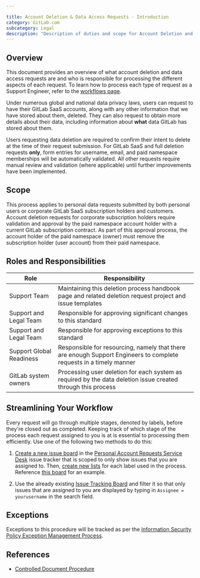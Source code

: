 ```yaml
---

title: Account Deletion & Data Access Requests - Introduction
category: GitLab.com
subcategory: Legal
description: "Description of duties and scope for Account Deletion and Data Access requests."
---
```




## Overview

This document provides an overview of what account deletion and data access requests are and who is responsible for processing the different aspects of each request. To learn how to process each type of request as a Support Engineer, refer to the [workflows page](/handbook/support/workflows/account_deletion_access_request_workflows).

Under numerous global and national data privacy laws, users can request to have their GitLab SaaS accounts, along with any other information that we have stored about them, deleted. They can also request to obtain more details about their data, including information about **what** data GitLab has stored about them.

Users requesting data deletion are required to confirm their intent to delete at the time of their request submission. For GitLab SaaS and full deletion requests **only**, form entries for username, email, and paid namespace memberships will be automatically validated. All other requests require manual review and validation (where applicable) until further improvements have been implemented.

## Scope

This process applies to personal data requests submitted by both personal users or corporate GitLab SaaS subscription holders and customers. Account deletion requests for corporate subscription holders require validation and approval by the paid namespace account holder with a current GitLab subscription contract. As part of this approval process, the account holder of the paid namespace (owner) must remove the subscription holder (user account) from their paid namespace.

## Roles and Responsibilities

| Role | Responsibility|
| ---- | ------ |
| Support Team | Maintaining this deletion process handbook page and related deletion request project and issue templates |
| Support and Legal Team | Responsible for approving significant changes to this standard |
| Support and Legal Team | Responsible for approving exceptions to this standard |
| Support Global Readiness | Responsible for resourcing, namely that there are enough Support Engineers to complete requests in a timely manner |
| GitLab system owners | Processing user deletion for each system as required by the data deletion issue created through this process |

## Streamlining Your Workflow

Every request will go through multiple stages, denoted by labels, before they're closed out as completed. Keeping track of which stage of the process each request assigned to you is at is essential to processing them efficiently. Use one of the following two methods to do this:

1. [Create a new issue board](https://docs.gitlab.com/ee/user/project/issue_board.html#create-an-issue-board) in the [Personal Account Requests Service Desk](https://gitlab.com/gitlab-com/gdpr-request/-/issues) issue tracker that is scoped to only show issues that you are assigned to. Then, [create new lists](https://docs.gitlab.com/ee/user/project/issue_board.html#create-a-new-list) for each label used in the process. Reference [this board](https://gitlab.com/gitlab-com/gdpr-request/-/boards/2316580?assignee_username=tristan) for an example.

1. Use the already existing [Issue Tracking Board](https://gitlab.com/gitlab-com/gdpr-request/-/boards/4379198) and filter it so that only issues that are assigned to you are displayed by typing in `Assignee = yourusername` in the search field.

## Exceptions

Exceptions to this procedure will be tracked as per the [Information Security Policy Exception Management Process](/handbook/security/#information-security-policy-exception-management-process).

## References

- [Controlled Document Procedure](/handbook/security/controlled-document-procedure)
